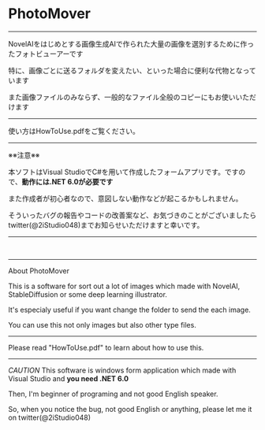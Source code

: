 # PhotoMover

---

NovelAIをはじめとする画像生成AIで作られた大量の画像を選別するために作ったフォトビューアーです

特に、画像ごとに送るフォルダを変えたい、といった場合に便利な代物となっています


また画像ファイルのみならず、一般的なファイル全般のコピーにもお使いいただけます
 
---

使い方はHowToUse.pdfをご覧ください。  

---

※※注意※※

本ソフトはVisual StudioでC#を用いて作成したフォームアプリです。ですので、**動作には.NET 6.0が必要です**

また作成者が初心者なので、意図しない動作などが起こるかもしれません。

そういったバグの報告やコードの改善案など、お気づきのことがございましたらtwitter(@2iStudio048)までお知らせいただけますと幸いです。

---

<br>

---
About PhotoMover

This is a software for sort out a lot of images which made with NovelAI, StableDiffusion or some deep learning illustrator.

It's especialy useful if you want change the folder to send the each image.

You can use this not only images but also other type files.

---

Please read "HowToUse.pdf" to learn about how to use this.

---

*CAUTION*
This software is windows form application which made with Visual Studio and **you need .NET 6.0**

Then, I'm beginner of programing and not good English speaker.

So, when you notice the bug, not good English or anything, please let me it on twitter(@2iStudio048)
